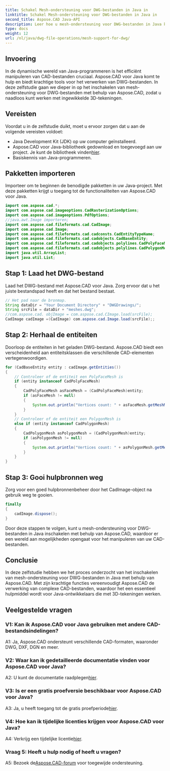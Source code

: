 ```yaml
---
title: Schakel Mesh-ondersteuning voor DWG-bestanden in Java in
linktitle: Schakel Mesh-ondersteuning voor DWG-bestanden in Java in
second_title: Aspose.CAD Java-API
description: Leer hoe u mesh-ondersteuning voor DWG-bestanden in Java kunt inschakelen met Aspose.CAD. Stapsgewijze handleiding voor naadloze manipulatie van 3D-tekeningen. #JavaProgramming #CADFiles
type: docs
weight: 12
url: /nl/java/dwg-file-operations/mesh-support-for-dwg/
---
```

## Invoering

In de dynamische wereld van Java-programmeren is het efficiënt manipuleren van CAD-bestanden cruciaal. Aspose.CAD voor Java komt te hulp en biedt krachtige tools voor het verwerken van DWG-bestanden. In deze zelfstudie gaan we dieper in op het inschakelen van mesh-ondersteuning voor DWG-bestanden met behulp van Aspose.CAD, zodat u naadloos kunt werken met ingewikkelde 3D-tekeningen.

## Vereisten

Voordat u in de zelfstudie duikt, moet u ervoor zorgen dat u aan de volgende vereisten voldoet:
- Java Development Kit (JDK) op uw computer geïnstalleerd.
-  Aspose.CAD voor Java-bibliotheek gedownload en toegevoegd aan uw project. Je kunt de bibliotheek vinden[hier](https://releases.aspose.com/cad/java/).
- Basiskennis van Java-programmeren.

## Pakketten importeren

Importeer om te beginnen de benodigde pakketten in uw Java-project. Met deze pakketten krijgt u toegang tot de functionaliteiten van Aspose.CAD voor Java.

```java
import com.aspose.cad.*;
import com.aspose.cad.imageoptions.CadRasterizationOptions;
import com.aspose.cad.imageoptions.PdfOptions;
//java.awt.Image importeren;
import com.aspose.cad.fileformats.cad.CadImage;
import com.aspose.cad.Image;
import com.aspose.cad.fileformats.cad.cadconsts.CadEntityTypeName;
import com.aspose.cad.fileformats.cad.cadobjects.CadBaseEntity;
import com.aspose.cad.fileformats.cad.cadobjects.polylines.CadPolyFaceMesh;
import com.aspose.cad.fileformats.cad.cadobjects.polylines.CadPolygonMesh;
import java.util.ArrayList;
import java.util.List;

```

## Stap 1: Laad het DWG-bestand

Laad het DWG-bestand met Aspose.CAD voor Java. Zorg ervoor dat u het juiste bestandspad heeft en dat het bestand bestaat.

```java
// Het pad naar de bronmap.
String dataDir = "Your Document Directory" + "DWGDrawings/";
String srcFile = dataDir + "meshes.dwg";
//com.aspose.cad. objImage = com.aspose.cad.CImage.load(srcFile);
CadImage cadImage =(CadImage) com.aspose.cad.Image.load(srcFile);;
```

## Stap 2: Herhaal de entiteiten

Doorloop de entiteiten in het geladen DWG-bestand. Aspose.CAD biedt een verscheidenheid aan entiteitsklassen die verschillende CAD-elementen vertegenwoordigen.

```java
for (CadBaseEntity entity : cadImage.getEntities())
{
    // Controleer of de entiteit een PolyFaceMesh is
    if (entity instanceof CadPolyFaceMesh)
    {
        CadPolyFaceMesh asFaceMesh = (CadPolyFaceMesh)entity;
        if (asFaceMesh != null)
        {
            System.out.println("Vertices count: " + asFaceMesh.getMeshMVertexCount());
        }
    }
    // Controleer of de entiteit een PolygonMesh is
    else if (entity instanceof CadPolygonMesh)
    {
        CadPolygonMesh asPolygonMesh = (CadPolygonMesh)entity;
        if (asPolygonMesh != null)
        {
            System.out.println("Vertices count: " + asPolygonMesh.getMeshMVertexCount());
        }
    }
}
```

## Stap 3: Gooi hulpbronnen weg

Zorg voor een goed hulpbronnenbeheer door het CadImage-object na gebruik weg te gooien.

```java
finally
{
    cadImage.dispose();
}
```

Door deze stappen te volgen, kunt u mesh-ondersteuning voor DWG-bestanden in Java inschakelen met behulp van Aspose.CAD, waardoor er een wereld aan mogelijkheden opengaat voor het manipuleren van uw CAD-bestanden.

## Conclusie

In deze zelfstudie hebben we het proces onderzocht van het inschakelen van mesh-ondersteuning voor DWG-bestanden in Java met behulp van Aspose.CAD. Met zijn krachtige functies vereenvoudigt Aspose.CAD de verwerking van complexe CAD-bestanden, waardoor het een essentieel hulpmiddel wordt voor Java-ontwikkelaars die met 3D-tekeningen werken.

## Veelgestelde vragen

### V1: Kan ik Aspose.CAD voor Java gebruiken met andere CAD-bestandsindelingen?

A1: Ja, Aspose.CAD ondersteunt verschillende CAD-formaten, waaronder DWG, DXF, DGN en meer.

### V2: Waar kan ik gedetailleerde documentatie vinden voor Aspose.CAD voor Java?

 A2: U kunt de documentatie raadplegen[hier](https://reference.aspose.com/cad/java/).

### V3: Is er een gratis proefversie beschikbaar voor Aspose.CAD voor Java?

 A3: Ja, u heeft toegang tot de gratis proefperiode[hier](https://releases.aspose.com/).

### V4: Hoe kan ik tijdelijke licenties krijgen voor Aspose.CAD voor Java?

 A4: Verkrijg een tijdelijke licentie[hier](https://purchase.aspose.com/temporary-license/).

### Vraag 5: Heeft u hulp nodig of heeft u vragen?

A5: Bezoek de[Aspose.CAD-forum](https://forum.aspose.com/c/cad/19) voor toegewijde ondersteuning.